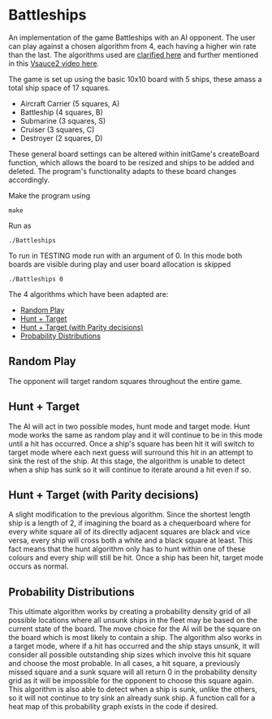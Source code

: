 # Battleships

An implementation of the game Battleships with an AI opponent. The user can play against a chosen algorithm from 4, each having a higher win rate than the last. The algorithms used are [clarified here](http://www.datagenetics.com/blog/december32011/) and further mentioned in this [Vsauce2 video here](https://www.youtube.com/watch?v=LbALFZoRrw8).

The game is set up using the basic 10x10 board with 5 ships, these amass a total ship space of 17 squares.
- Aircraft Carrier (5 squares, A)
- Battleship (4 squares, B)
- Submarine (3 squares, S)
- Cruiser (3 squares, C)
- Destroyer (2 squares, D)  

These general board settings can be altered within initGame's createBoard function, which allows the board to be resized and ships to be added and deleted. The program's functionality adapts to these board changes accordingly.  

Make the program using
```
make
```
Run as
```
./Battleships
```

To run in TESTING mode run with an argument of 0. In this mode both boards are visible during play and user board allocation is skipped
```
./Battleships 0
```

The 4 algorithms which have been adapted are:  
- [Random Play](https://github.com/ellisstonehouse/Battleships/edit/main/README.md#random-play)
- [Hunt + Target](https://github.com/ellisstonehouse/Battleships/edit/main/README.md#hunt--target)
- [Hunt + Target (with Parity decisions)](https://github.com/ellisstonehouse/Battleships/edit/main/README.md#hunt--target-with-parity-decisions)
- [Probability Distributions](https://github.com/ellisstonehouse/Battleships/edit/main/README.md#probability-distributions)

## Random Play
The opponent will target random squares throughout the entire game.

## Hunt + Target 
The AI will act in two possible modes, hunt mode and target mode. Hunt mode works the same as random play and it will continue to be in this mode until a hit has occurred. Once a ship's square has been hit it will switch to target mode where each next guess will surround this hit in an attempt to sink the rest of the ship. At this stage, the algorithm is unable to detect when a ship has sunk so it will continue to iterate around a hit even if so.

## Hunt + Target (with Parity decisions)
A slight modification to the previous algorithm. Since the shortest length ship is a length of 2, if imagining the board as a chequerboard where for every white square all of its directly adjacent squares are black and vice versa, every ship will cross both a white and a black square at least. This fact means that the hunt algorithm only has to hunt within one of these colours and every ship will still be hit. Once a ship has been hit, target mode occurs as normal. 

## Probability Distributions  
This ultimate algorithm works by creating a probability density grid of all possible locations where all unsunk ships in the fleet may be based on the current state of the board. The move choice for the AI will be the square on the board which is most likely to contain a ship. The algorithm also works in a target mode, where if a hit has occurred and the ship stays unsunk, it will consider all possible outstanding ship sizes which involve this hit square and choose the most probable. In all cases, a hit square, a previously missed square and a sunk square will all return 0 in the probability density grid as it will be impossible for the opponent to choose this square again. This algorithm is also able to detect when a ship is sunk, unlike the others, so it will not continue to try sink an already sunk ship. A function call for a heat map of this probability graph exists in the code if desired. 
